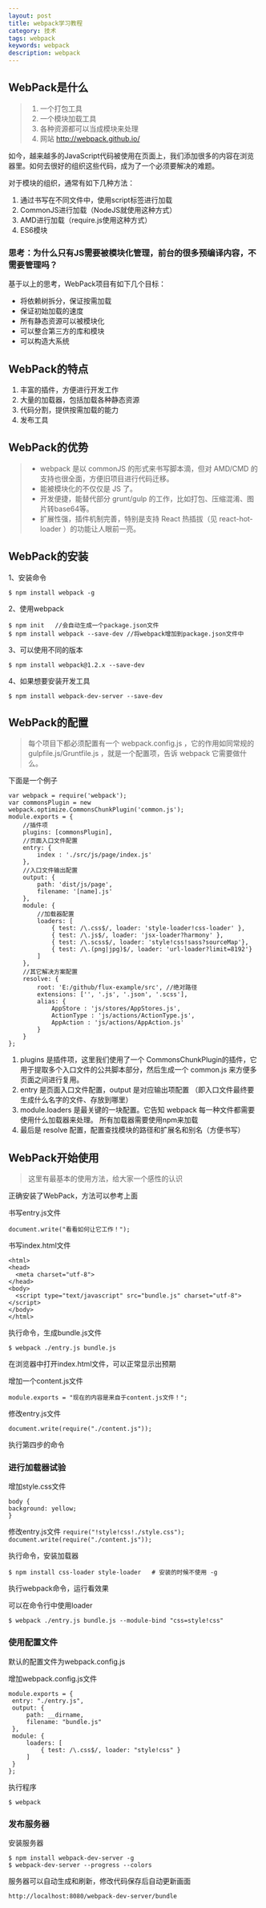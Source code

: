 ```yaml
---
layout: post
title: webpack学习教程
category: 技术
tags: webpack
keywords: webpack
description: webpack
---
```



## WebPack是什么

>  1. 一个打包工具
>  2. 一个模块加载工具
>  3. 各种资源都可以当成模块来处理
>  4. 网站 http://webpack.github.io/

如今，越来越多的JavaScript代码被使用在页面上，我们添加很多的内容在浏览器里。如何去很好的组织这些代码，成为了一个必须要解决的难题。

对于模块的组织，通常有如下几种方法：

1. 通过书写在不同文件中，使用script标签进行加载
2. CommonJS进行加载（NodeJS就使用这种方式）
3. AMD进行加载（require.js使用这种方式）
4. ES6模块

###   思考：为什么只有JS需要被模块化管理，前台的很多预编译内容，不需要管理吗？

基于以上的思考，WebPack项目有如下几个目标：

* 将依赖树拆分，保证按需加载
* 保证初始加载的速度
* 所有静态资源可以被模块化
* 可以整合第三方的库和模块
* 可以构造大系统


## WebPack的特点

1. 丰富的插件，方便进行开发工作
2. 大量的加载器，包括加载各种静态资源
3. 代码分割，提供按需加载的能力
4. 发布工具

## WebPack的优势

> * webpack 是以 commonJS 的形式来书写脚本滴，但对 AMD/CMD 的支持也很全面，方便旧项目进行代码迁移。
> * 能被模块化的不仅仅是 JS 了。
> * 开发便捷，能替代部分 grunt/gulp 的工作，比如打包、压缩混淆、图片转base64等。
> * 扩展性强，插件机制完善，特别是支持 React 热插拔（见 react-hot-loader ）的功能让人眼前一亮。

## WebPack的安装

1、安装命令
```
$ npm install webpack -g
```

2、使用webpack
```
$ npm init   //会自动生成一个package.json文件
$ npm install webpack --save-dev //将webpack增加到package.json文件中
```

3、可以使用不同的版本
```
$ npm install webpack@1.2.x --save-dev
```

4、如果想要安装开发工具
```
$ npm install webpack-dev-server --save-dev
```

## WebPack的配置

> 每个项目下都必须配置有一个 webpack.config.js ，它的作用如同常规的 gulpfile.js/Gruntfile.js ，就是一个配置项，告诉 webpack 它需要做什么。

下面是一个例子

```
var webpack = require('webpack');
var commonsPlugin = new webpack.optimize.CommonsChunkPlugin('common.js');
module.exports = {
    //插件项
    plugins: [commonsPlugin],
    //页面入口文件配置
    entry: {
        index : './src/js/page/index.js'
    },
    //入口文件输出配置
    output: {
        path: 'dist/js/page',
        filename: '[name].js'
    },
    module: {
        //加载器配置
        loaders: [
            { test: /\.css$/, loader: 'style-loader!css-loader' },
            { test: /\.js$/, loader: 'jsx-loader?harmony' },
            { test: /\.scss$/, loader: 'style!css!sass?sourceMap'},
            { test: /\.(png|jpg)$/, loader: 'url-loader?limit=8192'}
        ]
    },
    //其它解决方案配置
    resolve: {
        root: 'E:/github/flux-example/src', //绝对路径
        extensions: ['', '.js', '.json', '.scss'],
        alias: {
            AppStore : 'js/stores/AppStores.js',
            ActionType : 'js/actions/ActionType.js',
            AppAction : 'js/actions/AppAction.js'
        }
    }
};
```

1. plugins 是插件项，这里我们使用了一个 CommonsChunkPlugin的插件，它用于提取多个入口文件的公共脚本部分，然后生成一个 common.js 来方便多页面之间进行复用。
2. entry 是页面入口文件配置，output 是对应输出项配置 （即入口文件最终要生成什么名字的文件、存放到哪里）
3. module.loaders 是最关键的一块配置。它告知 webpack 每一种文件都需要使用什么加载器来处理。 所有加载器需要使用npm来加载
4. 最后是 resolve 配置，配置查找模块的路径和扩展名和别名（方便书写）


## WebPack开始使用

> 这里有最基本的使用方法，给大家一个感性的认识

正确安装了WebPack，方法可以参考上面

书写entry.js文件
```
document.write("看看如何让它工作！");
```

书写index.html文件
```
<html>
<head>
  <meta charset="utf-8">
</head>
<body>
  <script type="text/javascript" src="bundle.js" charset="utf-8"></script>
</body>
</html>
```

执行命令，生成bundle.js文件

```
$ webpack ./entry.js bundle.js
```
在浏览器中打开index.html文件，可以正常显示出预期

增加一个content.js文件
```
module.exports = "现在的内容是来自于content.js文件！";
```

修改entry.js文件
```
document.write(require("./content.js"));
```

执行第四步的命令

### 进行加载器试验


增加style.css文件
```
body {
background: yellow;
}
```

修改entry.js文件
``
require("!style!css!./style.css");
document.write(require("./content.js"));
``

执行命令，安装加载器
```
$ npm install css-loader style-loader   # 安装的时候不使用 -g
```

执行webpack命令，运行看效果

可以在命令行中使用loader
```
$ webpack ./entry.js bundle.js --module-bind "css=style!css"
```

### 使用配置文件 
默认的配置文件为webpack.config.js

增加webpack.config.js文件
```
module.exports = {
 entry: "./entry.js",
 output: {
     path: __dirname,
     filename: "bundle.js"
 },
 module: {
     loaders: [
         { test: /\.css$/, loader: "style!css" }
     ]
 }
};
```

执行程序
```
$ webpack
```

### 发布服务器

安装服务器
```
$ npm install webpack-dev-server -g
$ webpack-dev-server --progress --colors
```

服务器可以自动生成和刷新，修改代码保存后自动更新画面
```
http://localhost:8080/webpack-dev-server/bundle
```
























